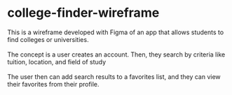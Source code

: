 # college-finder-wireframe
This is a wireframe developed with Figma of an app that allows students to find colleges or universities.
<br/>
<br/>
The concept is a user creates an account. Then, they search by criteria like tuition, location, and field of study
<br/>
<br/>
The user then can add search results to a favorites list, and they can view their favorites from their profile.
